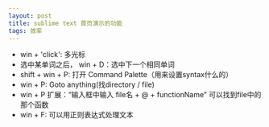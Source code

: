 ```yaml
---
layout: post
title: sublime text 首页演示的功能
tags: 效率
---
```


- win + 'click': 多光标
- 选中某单词之后， win + D：选中下一个相同单词
- shift + win + P: 打开 Command Palette（用来设置syntax什么的）
- win + P: Goto anything(找directory / file)
- win + P 扩展：“输入框中输入 file名 + @ + functionName” 可以找到file中的那个函数
- win + F: 可以用正则表达式处理文本
